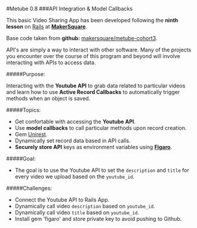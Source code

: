 #Metube 0.8
###API Integration & Model Callbacks


This basic Video Sharing App has been developed following the **ninth lesson** on [Rails](http://rubyonrails.org/) at [**MakerSquare**](http://www.makersquare.com/).

Base code taken from **github:** [makersquare/metube-cohort3](https://github.com/makersquare/metube-cohort3/tree/i-start).

API's are simply a way to interact with other software. Many of the projects you encounter over the course of this program and beyond will involve interacting with APIs to access data.

#####Purpose:

Interacting with the **Youtube API** to grab data related to particular videos and learn how to use **Active Record Callbacks** to automatically trigger methods when an object is saved.

#####Topics:
- Get confortable with accessing the **Youtube API**.
- Use **model callbacks** to call particular methods upon record creation.
- Gem [Unirest](http://unirest.io/ruby.html).
- Dynamically set record data based in API calls.
- **Securely store API** keys as environment variables using [**Figaro**](https://github.com/laserlemon/figaro).

#####Goal:
- The goal is to use the Youtube API to set the `description` and `title` for every video we upload based on the `youtube_id`.

#####Challenges:
- Connect the Youtube API to Rails App.
- Dynamically call video `description` based on `youtube_id`.
- Dynamically call video `title` based on `youtube_id`.
- Install gem 'figaro' and store private key to avoid pushing to Github. 

